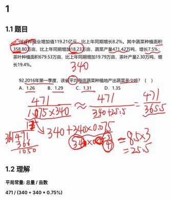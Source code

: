 # 1

## 1.1 题目

![img_1.png](img_1.png)

## 1.2 理解

**平局常量: 总量 / 亩数**

**471 / (340 + 340 * 0.75%)**